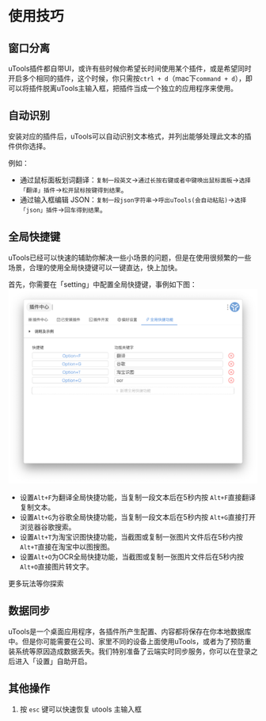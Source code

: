 # 使用技巧

## 窗口分离
uTools插件都自带UI，或许有些时候你希望长时间使用某个插件，或是希望同时开启多个相同的插件，这个时候，你只需按`ctrl + d`（mac下`command + d`），即可以将插件脱离uTools主输入框，把插件当成一个独立的应用程序来使用。

## 自动识别
安装对应的插件后，uTools可以自动识别文本格式，并列出能够处理此文本的插件供你选择。

例如：
* 通过鼠标面板划词翻译：`复制一段英文`->`通过长按右键或者中键唤出鼠标面板`->`选择「翻译」插件`->`松开鼠标按键得到结果`。
* 通过输入框编辑 JSON：`复制一段json字符串`->`呼出uTools(会自动粘贴)`->`选择「json」插件`->`回车得到结果`。

## 全局快捷键
uTools已经可以快速的辅助你解决一些小场景的问题，但是在使用很频繁的一些场景，合理的使用全局快捷键可以一键直达，快上加快。

首先，你需要在「setting」中配置全局快捷键，事例如下图：
![setting.png](../assets/setting.png)

* 设置`Alt+F`为翻译全局快捷功能，当复制一段文本后在5秒内按 `Alt+F`直接翻译复制文本。
* 设置`Alt+G`为谷歌全局快捷功能，当复制一段文本后在5秒内按 `Alt+G`直接打开浏览器谷歌搜索。
* 设置`Alt+T`为淘宝识图快捷功能，当截图或复制一张图片文件后在5秒内按 `Alt+T`直接在淘宝中以图搜图。
* 设置`Alt+O`为OCR全局快捷功能，当截图或复制一张图片文件后在5秒内按 `Alt+O`直接图片转文字。

更多玩法等你探索

## 数据同步

uTools是一个桌面应用程序，各插件所产生配置、内容都将保存在你本地数据库中。但是你可能需要在公司、家里不同的设备上面使用uTools，或者为了预防重装系统等原因造成数据丢失。我们特别准备了云端实时同步服务，你可以在登录之后进入「设置」自助开启。

## 其他操作

1. 按  `esc`  键可以快速恢复 utools 主输入框
